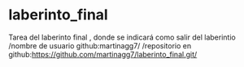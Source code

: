 # laberinto_final
Tarea del laberinto final , donde se indicará como salir del laberintio
/nombre de usuario github:martinagg7/
/repositorio en github:https://github.com/martinagg7/laberinto_final.git/
